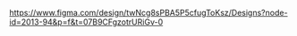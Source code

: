 https://www.figma.com/design/twNcg8sPBA5P5cfugToKsz/Designs?node-id=2013-94&p=f&t=07B9CFgzotrURiGv-0
